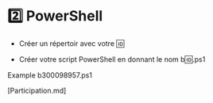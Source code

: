 # :two: PowerShell


* Créer un répertoir avec votre :id:

* Créer votre script PowerShell en donnant le nom b:id:.ps1

Example b300098957.ps1

[Participation.md]

